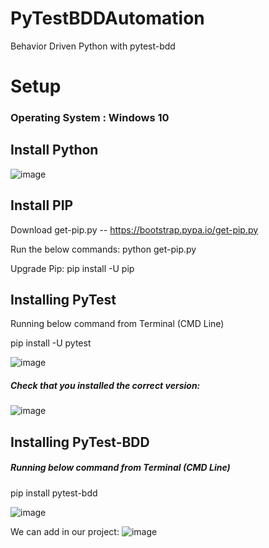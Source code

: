 # PyTestBDDAutomation
Behavior Driven Python with pytest-bdd

# Setup
### Operating System : Windows 10

## Install Python
![image](https://user-images.githubusercontent.com/26836928/85190468-5eb6b880-b2d6-11ea-864a-e5a994a677ff.png)

## Install PIP
Download get-pip.py  -- https://bootstrap.pypa.io/get-pip.py

Run the below commands:
python get-pip.py

Upgrade Pip:
pip install -U pip

## Installing PyTest

Running below command from Terminal (CMD Line)

pip install -U pytest

![image](https://user-images.githubusercontent.com/26836928/85190371-6b86dc80-b2d5-11ea-942f-355ade8b9d92.png)

##### Check that you installed the correct version:
![image](https://user-images.githubusercontent.com/26836928/85190385-a1c45c00-b2d5-11ea-81ac-85a37b5eed5d.png)

## Installing PyTest-BDD

##### Running below command from Terminal (CMD Line)

pip install pytest-bdd

![image](https://user-images.githubusercontent.com/26836928/85190435-113a4b80-b2d6-11ea-8ae6-7615d4d75a24.png)

We can add in our project:
![image](https://user-images.githubusercontent.com/26836928/85192138-0d5ef700-b2df-11ea-9220-8c2df7908e4e.png)
